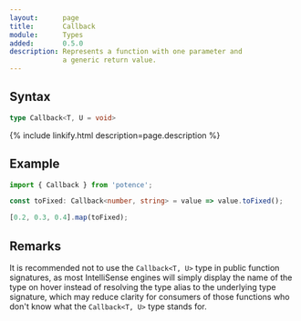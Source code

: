 ```yaml
---
layout:      page
title:       Callback
module:      Types
added:       0.5.0
description: Represents a function with one parameter and
             a generic return value.
---
```

## Syntax

```ts
type Callback<T, U = void>
```

<div class="description">{% include linkify.html description=page.description %}</div>

## Example

```ts
import { Callback } from 'potence';

const toFixed: Callback<number, string> = value => value.toFixed();

[0.2, 0.3, 0.4].map(toFixed);
```

## Remarks

It is recommended not to use the `Callback<T, U>` type in public function
signatures, as most IntelliSense engines will simply display the name of the
type on hover instead of resolving the type alias to the underlying type
signature, which may reduce clarity for consumers of those functions who don't
know what the `Callback<T, U>` type stands for.
